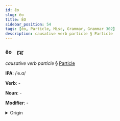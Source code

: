 ```yaml
---
id: êo
slug: êo
title: ÊO
sidebar_position: 54
tags: [êo, Particle, Misc, Grammar, Grammar 302]
description: causative verb particle § Particle
---
```


### êo&emsp;<span kind="abugida">ɽʇɽ</span>

*causative verb particle* **§** [Particle](../../tags/Particle)

**IPA**: /ˈe.ɑ/

**Verb**: -

**Noun**: -

**Modifier**: -

<details>
    <summary>Origin</summary>
    - -<br/>
    <em>Misc Language Family</em>
</details>